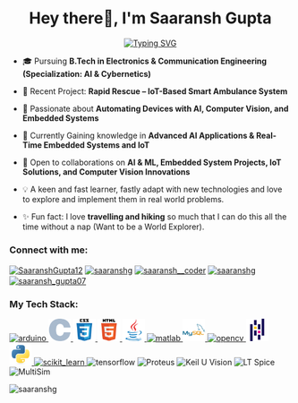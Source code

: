 <h1 align="center">Hey there👋, I'm Saaransh Gupta </h1>

<div align="center" width = "50">
  
[![Typing SVG](https://readme-typing-svg.herokuapp.com?font=Fira+Code&pause=1000&width=500&lines=A+passionate+AI+and+Robotics+Enthusiast;Always+Learn+and+Try+New+Things)](https://git.io/typing-svg)
  
</div>

- 🎓 Pursuing **B.Tech in Electronics & Communication Engineering (Specialization: AI & Cybernetics)**
  
- 🔭 Recent Project: **Rapid Rescue – IoT-Based Smart Ambulance System**
  
- 🤖 Passionate about **Automating Devices with AI, Computer Vision, and Embedded Systems**
  
- 🌱 Currently Gaining knowledge in **Advanced AI Applications & Real-Time Embedded Systems and IoT**
  
- 👯 Open to collaborations on **AI & ML, Embedded System Projects, IoT Solutions, and Computer Vision Innovations**
  
- 💡 A keen and fast learner, fastly adapt with new technologies and love to explore and implement them in real world problems.
  
- ✨ Fun fact: I love **travelling and hiking** so much that I can do this all the time without a nap (Want to be a World Explorer).

<h3 align="left">Connect with me:</h3>
<p align="left">
<a href="https://x.com/SaaranshGupta12" target="blank"><img align="center" src="https://raw.githubusercontent.com/rahuldkjain/github-profile-readme-generator/master/src/images/icons/Social/twitter.svg" alt="SaaranshGupta12" height="30" width="40" /></a>
<a href="https://linkedin.com/in/saaransh-g" target="blank"><img align="center" src="https://raw.githubusercontent.com/rahuldkjain/github-profile-readme-generator/master/src/images/icons/Social/linked-in-alt.svg" alt="saaranshg" height="30" width="40" /></a>
<a href="https://leetcode.com/u/saaransh__coder/" target="blank"><img align="center" src="https://raw.githubusercontent.com/rahuldkjain/github-profile-readme-generator/master/src/images/icons/Social/leet-code.svg" alt="saaransh__coder" height="30" width="40" /></a>
<a href="https://www.geeksforgeeks.org/user/saaranshg/" target="blank"><img align="center" src="https://raw.githubusercontent.com/rahuldkjain/github-profile-readme-generator/master/src/images/icons/Social/geeks-for-geeks.svg" alt="saaranshg" height="30" width="40" /></a>
<a href="https://instagram.com/saaransh_gupta07" target="blank"><img align="center" src="https://raw.githubusercontent.com/rahuldkjain/github-profile-readme-generator/master/src/images/icons/Social/instagram.svg" alt="saaransh_gupta07" height="30" width="40" /></a>
</p>

<h3 align="left">My Tech Stack:</h3>
<p align="left"> <a href="https://www.arduino.cc/" target="_blank" rel="noreferrer"> <img src="https://cdn.worldvectorlogo.com/logos/arduino-1.svg" alt="arduino" width="40" height="40"/> </a> <a href="https://www.cprogramming.com/" target="_blank" rel="noreferrer"> <img src="https://raw.githubusercontent.com/devicons/devicon/master/icons/c/c-original.svg" alt="c" width="40" height="40"/> </a> <a href="https://www.w3schools.com/css/" target="_blank" rel="noreferrer"> <img src="https://raw.githubusercontent.com/devicons/devicon/master/icons/css3/css3-original-wordmark.svg" alt="css3" width="40" height="40"/> </a> <a href="https://www.w3.org/html/" target="_blank" rel="noreferrer"> <img src="https://raw.githubusercontent.com/devicons/devicon/master/icons/html5/html5-original-wordmark.svg" alt="html5" width="40" height="40"/> </a> <a href="https://www.java.com" target="_blank" rel="noreferrer"> <img src="https://raw.githubusercontent.com/devicons/devicon/master/icons/java/java-original.svg" alt="java" width="40" height="40"/> </a> <a href="https://www.mathworks.com/" target="_blank" rel="noreferrer"> <img src="https://upload.wikimedia.org/wikipedia/commons/2/21/Matlab_Logo.png" alt="matlab" width="40" height="40"/> </a> <a href="https://www.mysql.com/" target="_blank" rel="noreferrer"> <img src="https://raw.githubusercontent.com/devicons/devicon/master/icons/mysql/mysql-original-wordmark.svg" alt="mysql" width="40" height="40"/> </a> <a href="https://opencv.org/" target="_blank" rel="noreferrer"> <img src="https://www.vectorlogo.zone/logos/opencv/opencv-icon.svg" alt="opencv" width="40" height="40"/> </a> <a href="https://pandas.pydata.org/" target="_blank" rel="noreferrer"> <img src="https://raw.githubusercontent.com/devicons/devicon/2ae2a900d2f041da66e950e4d48052658d850630/icons/pandas/pandas-original.svg" alt="pandas" width="40" height="40"/> </a> <a href="https://www.python.org" target="_blank" rel="noreferrer"> <img src="https://raw.githubusercontent.com/devicons/devicon/master/icons/python/python-original.svg" alt="python" width="40" height="40"/> </a> <a href="https://scikit-learn.org/" target="_blank" rel="noreferrer"> <img src="https://upload.wikimedia.org/wikipedia/commons/0/05/Scikit_learn_logo_small.svg" alt="scikit_learn" width="40" height="40"/> </a> <a href="https://www.tensorflow.org" target="_blank" rel="noreferrer"> </a> <img src="https://www.vectorlogo.zone/logos/tensorflow/tensorflow-icon.svg" alt="tensorflow" width="40" height="40"/>  <img src="https://pbs.twimg.com/media/FOC1MVxX0AMKgSx.png" alt="Proteus" width="40" height="40"/> <img src="https://download.logo.wine/logo/Keil_(company)/Keil_(company)-Logo.wine.png" alt="Keil U Vision" width="40" height="40"/>
<img src="https://djtnrpkvps28m.cloudfront.net/uploads/2020/11/LTSpice-logo.jpg" alt="LT Spice" width="40" height="40"/>
<img src="https://images.g2crowd.com/uploads/product/image/social_landscape/social_landscape_ab1576bbe6d84ab0b4b9bc31bc064f41/ni-multisim.png" alt="MultiSim" width="45" height="40"/></p>


<p><img align="left" src="https://github-readme-stats.vercel.app/api/top-langs?username=saaranshg&show_icons=true&locale=en&layout=compact" alt="saaranshg" /></p>


